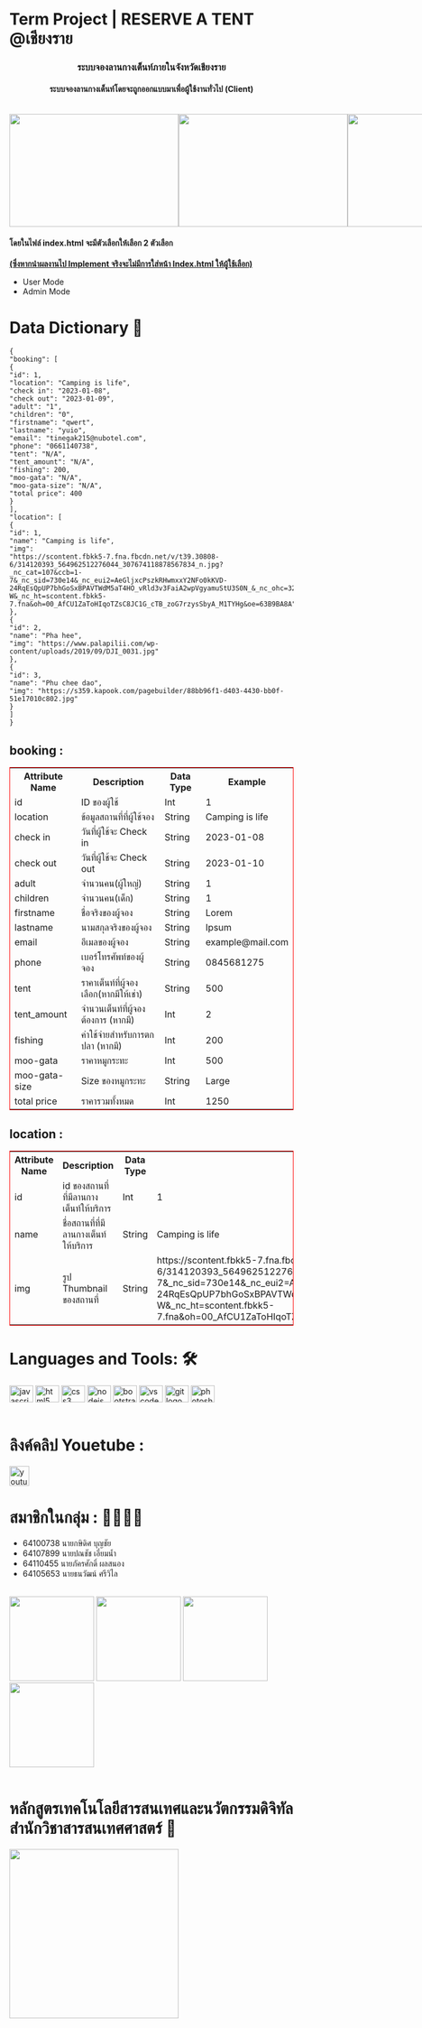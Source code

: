 # Term Project | RESERVE A TENT @เชียงราย
<h3 align="center">ระบบจองลานกางเต็นท์ภายในจังหวัดเชียงราย</h3>
<h4 align="center">ระบบจองลานกางเต็นท์โดยจะถูกออกแบบมาเพื่อผู้ใช้งานทั่วไป (Client) </h4> <br>


<div style="display: flex;">
  <img src="https://scontent-sin6-3.xx.fbcdn.net/v/t1.15752-9/373362199_307145231857890_2459241985615661109_n.png?_nc_cat=104&ccb=1-7&_nc_sid=ae9488&_nc_eui2=AeFmvRTogQ_1NbzEgIWuU_T2PkFxB_2pBHE-QXEH_akEcdV9VjsL8ULyUCcFoEGPkl-lszFJe6cCiPctC5grv3ib&_nc_ohc=h2XyrGjBKaIAX-0FcO1&_nc_ht=scontent-sin6-3.xx&oh=03_AdSjNeU0fJKkSMqevqGQLKc7X2YruMteqCY2qFQlp2RmNA&oe=6520F6F7" height="200" width="300" />
  <img src="https://scontent-sin6-3.xx.fbcdn.net/v/t1.15752-9/373396497_716907636872016_2571836887398419009_n.png?_nc_cat=104&ccb=1-7&_nc_sid=ae9488&_nc_eui2=AeGn5IJ5Ez3p_UmEv_6SYptQ1CsR7kyVGo7UKxHuTJUajjotP9YB3Yxvz3uI3C4JljivGcVzJkdCU5onjZ6JY4Pb&_nc_ohc=R_8c-JtRkW0AX-WIR0_&_nc_ht=scontent-sin6-3.xx&oh=03_AdROvZ7S4FKsXECxvuwxCocopdrGkHIK1qcUkNFjGbupEw&oe=6520FCF6" height="200" width="300" />
  <img src="https://scontent-sin6-4.xx.fbcdn.net/v/t1.15752-9/373355564_318023320784137_6040594196335828038_n.png?_nc_cat=101&ccb=1-7&_nc_sid=ae9488&_nc_eui2=AeHzwU1RRRm6uuT3WwCmC85sxkq3a8uCkmfGSrdry4KSZ_C5G5cWVgXeFf_td1uAuiImqL3RtukYM_8yuS2wtezC&_nc_ohc=YZi4d7-vuxQAX_i1UXm&_nc_ht=scontent-sin6-4.xx&oh=03_AdRi10NqAAYPOIN2aJtoR_TS0G9PX2EK6BerJ0T2v1lXSg&oe=65211092" height="200" width="300" />
</div>

<h4> โดยในไฟล์ index.html จะมีตัวเลือกให้เลือก 2 ตัวเลือก</h4>
<b><u>(ซึ่งหากนำผลงานไป Implement จริงจะไม่มีการใส่หน้า Index.html ให้ผู้ใช้เลือก)</u></b>
<ul>
    <li>User Mode</li>
    <li>Admin Mode</li>
</ul>

# Data Dictionary 📖

```
{
"booking": [
{
"id": 1,
"location": "Camping is life",
"check in": "2023-01-08",
"check out": "2023-01-09",
"adult": "1",
"children": "0",
"firstname": "qwert",
"lastname": "yuio",
"email": "tinegak215@nubotel.com",
"phone": "0661140738",
"tent": "N/A",
"tent_amount": "N/A",
"fishing": 200,
"moo-gata": "N/A",
"moo-gata-size": "N/A",
"total price": 400
}
],
"location": [
{
"id": 1,
"name": "Camping is life",
"img":
"https://scontent.fbkk5-7.fna.fbcdn.net/v/t39.30808-6/314120393_564962512276044_307674118878567834_n.jpg?_nc_cat=107&ccb=1-7&_nc_sid=730e14&_nc_eui2=AeGljxcPszkRHwmxxY2NFo0kKVD-24RqEsQpUP7bhGoSxBPAVTWdM5aT4HO_vRld3v3FaiA2wpVgyamuStU3S0N_&_nc_ohc=32xjuF3AEaMAX_dwr-W&_nc_ht=scontent.fbkk5-7.fna&oh=00_AfCU1ZaToHIqoTZsC8JC1G_cTB_zoG7rzysSbyA_M1TYHg&oe=63B9BA8A"
},
{
"id": 2,
"name": "Pha hee",
"img": "https://www.palapilii.com/wp-content/uploads/2019/09/DJI_0031.jpg"
},
{
"id": 3,
"name": "Phu chee dao",
"img": "https://s359.kapook.com/pagebuilder/88bb96f1-d403-4430-bb0f-51e17010c802.jpg"
}
]
}
```
<table style="border: red solid 1px;">
    <thead>
        <h2><b>booking :</b></h2>
    </thead>
    <tr>
        <th>Attribute Name</th>
        <th>Description</th>
        <th>Data Type</th>
        <th>Example</th>
    </tr>
    <tr>
        <td>id</td>
        <td>ID ของผู้ใช้</td>
        <td>Int</td>
        <td>1</td>
    </tr>
    <tr>
        <td>location</td>
        <td>ข้อมูลสถานที่ที่ผู้ใช้จอง</td>
        <td>String</td>
        <td>Camping is life</td>
    </tr>
    <tr>
        <td>check in</td>
        <td>วันที่ผู้ใช้จะ Check in</td>
        <td>String</td>
        <td>2023-01-08</td>
    </tr>
    <tr>
        <td>check out</td>
        <td>วันที่ผู้ใช้จะ Check out</td>
        <td>String</td>
        <td>2023-01-10</td>
    </tr>
    <tr>
        <td>adult</td>
        <td>จำนวนคน(ผู้ใหญ่)</td>
        <td>String</td>
        <td>1</td>
    </tr>
    <tr>
        <td>children</td>
        <td>จำนวนคน(เด็ก)</td>
        <td>String</td>
        <td>1</td>
    </tr>
    <tr>
        <td>firstname</td>
        <td>ชื่อจริงของผู้จอง</td>
        <td>String</td>
        <td>Lorem</td>
    </tr>
    <tr>
        <td>lastname</td>
        <td>นามสกุลจริงของผู้จอง</td>
        <td>String</td>
        <td>Ipsum</td>
    </tr>
    <tr>
        <td>email</td>
        <td>อีเมลของผู้จอง</td>
        <td>String</td>
        <td>example@mail.com</td>
    </tr>
    <tr>
        <td>phone</td>
        <td>เบอร์โทรศัพท์ของผู้จอง</td>
        <td>String</td>
        <td>0845681275</td>
    </tr>
    <tr>
        <td>tent</td>
        <td>ราคาเต็นท์ที่ผู้จองเลือก(หากมีให้เช่า)</td>
        <td>String</td>
        <td>500</td>
    </tr>
    <tr>
        <td>tent_amount</td>
        <td>จำนวนเต็นท์ที่ผู้จองต้องการ (หากมี)</td>
        <td>Int</td>
        <td>2</td>
    </tr>
    <tr>
        <td>fishing</td>
        <td>ค่าใช้จ่ายสำหรับการตกปลา (หากมี)</td>
        <td>Int</td>
        <td>200</td>
    </tr>
    <tr>
        <td>moo-gata</td>
        <td>ราคาหมูกระทะ</td>
        <td>Int</td>
        <td>500</td>
    </tr>
    <tr>
        <td>moo-gata-size</td>
        <td>Size ของหมูกระทะ</td>
        <td>String</td>
        <td>Large</td>
    </tr>
    <tr>
        <td>total price</td>
        <td>ราคารวมทั้งหมด</td>
        <td>Int</td>
        <td>1250</td>
    </tr>
</table>


<table style="border: red solid 1px;">
    <thead>
        <h2><b>location :</b></h2>
    </thead>
    <tr>
        <th>Attribute Name</th>
        <th>Description</th>
        <th>Data Type</th>
        <th>Example</th>
    </tr>
    <tr>
        <td>id</td>
        <td>id ของสถานที่ที่มีลานกางเต็นท์ให้บริการ</td>
        <td>Int</td>
        <td>1</td>
    </tr>
    <tr>
        <td>name</td>
        <td>ชื่อสถานที่ที่มีลานกางเต็นท์ให้บริการ</td>
        <td>String</td>
        <td>Camping is life</td>
    </tr>
    <tr>
        <td>img</td>
        <td>รูป Thumbnail ของสถานที่</td>
        <td>String</td>
        <td>https://scontent.fbkk5-7.fna.fbcdn.net/v/t39.30808-6/314120393_564962512276044_307674118878567834_n.jpg?_nc_cat=107&ccb=1-7&_nc_sid=730e14&_nc_eui2=AeGljxcPszkRHwmxxY2NFo0kKVD-24RqEsQpUP7bhGoSxBPAVTWdM5aT4HO_vRld3v3FaiA2wpVgyamuStU3S0N_&_nc_ohc=32xjuF3AEaMAX_dwr-W&_nc_ht=scontent.fbkk5-7.fna&oh=00_AfCU1ZaToHIqoTZsC8JC1G_cTB_zoG7rzysSbyA_M1TYHg&oe=63B9BA8A</td>
    </tr>
</table>



# Languages and Tools: 🛠
<img src="https://cdn.jsdelivr.net/gh/devicons/devicon/icons/javascript/javascript-original.svg" height="30" width="42"
    alt="javascript logo" />
<img src="https://cdn.jsdelivr.net/gh/devicons/devicon/icons/html5/html5-original.svg" height="30" width="42"
    alt="html5 logo" />
<img src="https://cdn.jsdelivr.net/gh/devicons/devicon/icons/css3/css3-original.svg" height="30" width="42"
    alt="css3 logo" />
<img src="https://cdn.jsdelivr.net/gh/devicons/devicon/icons/nodejs/nodejs-original.svg" height="30" width="42"
    alt="nodejs logo" />
<img src="https://cdn.jsdelivr.net/gh/devicons/devicon/icons/bootstrap/bootstrap-original.svg" height="30" width="42"
    alt="bootstrap logo" />
<img src="https://cdn.jsdelivr.net/gh/devicons/devicon/icons/vscode/vscode-original.svg" height="30" width="42"
    alt="vscode logo" />
<img src="https://cdn.jsdelivr.net/gh/devicons/devicon/icons/git/git-original.svg" height="30" width="42"
    alt="git logo" />
<img src="https://cdn.jsdelivr.net/gh/devicons/devicon/icons/photoshop/photoshop-plain.svg" height="30" width="42"
    alt="photoshop logo" />
<br><br>


# ลิงค์คลิป Youetube :
<div align="left">
    <a href="https://youtu.be/BZJGVPRGCu8"> <img
            src="https://img.shields.io/static/v1?message=Youtube&logo=youtube&label=&color=FF0000&logoColor=white&labelColor=&style=for-the-badge"
            height="35" alt="youtube logo" /></a>
</div>

# สมาชิกในกลุ่ม : 🤷‍♀️🤷‍♂️
- 64100738 นายกษิดิศ บุญชัย
- 64107899 นายปณชัช เอี่ยมน้ำ
- 64110455 นายภัครศักดิ์ ผลสนอง
- 64105653 นายธนวัฒน์ ศรีวิไล
<br><br>

<img height="150" width="150"
    src="https://scontent.fbkk25-1.fna.fbcdn.net/v/t39.30808-6/355867964_2413410482159526_3931598206330439985_n.jpg?_nc_cat=107&ccb=1-7&_nc_sid=a2f6c7&_nc_eui2=AeEiGCZQzbq1pK57MTPrXhFwZtalOnJFKH5m1qU6ckUofnuf4lSJfHQnVIeYlPKpESsLuSRWJS2WbWIjrwSLUnDQ&_nc_ohc=OvCU-saKBuQAX_Aua7r&_nc_ht=scontent.fbkk25-1.fna&oh=00_AfClLmHjaJG78LOJPoT3suUI0JzLXZC3_huxwMeeQPsL8Q&oe=64FE1C3B" />
<img height="150" width="150"
    src="https://scontent.fbkk25-1.fna.fbcdn.net/v/t39.30808-6/371980227_3543077902590424_4719688806673984362_n.jpg?_nc_cat=109&ccb=1-7&_nc_sid=a2f6c7&_nc_eui2=AeFkUdSklSulCZnpOFJI2BH6HvkCJJ78hNEe-QIknvyE0YcobQvHT5iylPfVMp8GjeEd7f17o6aO9LOgV8qICe9O&_nc_ohc=jyuiayf-2x8AX8bccSH&_nc_ht=scontent.fbkk25-1.fna&oh=00_AfBmdgpTVQXVNz7eQEEsnh9XNjumYWJQHvTQQ1XBvneoQw&oe=64FDA4E2" />
<img height="150" width="150"
    src="https://scontent.fbkk25-1.fna.fbcdn.net/v/t1.6435-9/70642065_539813520095903_4457384525135085568_n.jpg?_nc_cat=108&ccb=1-7&_nc_sid=8bfeb9&_nc_eui2=AeE17rUUv-06KgGQ3YuemzSJLQquRlnRabctCq5GWdFpt0jbfUC8LTpQmiSECZxFZ-_t_yIvo-rtLM8ynDsjrdU5&_nc_ohc=-jDxnSWdmEgAX-i2_4q&_nc_ht=scontent.fbkk25-1.fna&oh=00_AfBsML7PXBwz9Ffwbv5-YftCP40x45mSCMdfCreECdJ3zw&oe=65203ADE" />
<img height="150" width="150" src="https://static.vecteezy.com/system/resources/thumbnails/004/141/669/small/no-photo-or-blank-image-icon-loading-images-or-missing-image-mark-image-not-available-or-image-coming-soon-sign-simple-nature-silhouette-in-frame-isolated-illustration-vector.jpg" />
<br><br>


# หลักสูตรเทคโนโลยีสารสนเทศและนวัตกรรมดิจิทัล สำนักวิชาสารสนเทศศาสตร์ 🏫
<div>
    <img height="300" width="300"
        src="https://scontent.fbkk25-1.fna.fbcdn.net/v/t39.30808-6/279560270_5821053641244444_1641496247686643675_n.jpg?_nc_cat=104&ccb=1-7&_nc_sid=a2f6c7&_nc_eui2=AeF0EY1X0Qdhl07UJiFQsaVZWylXctbtv-pbKVdy1u2_6tf9k1Ytpc8jIphmM3ZHSVw5BcDktrmF-SyZmjBluAYm&_nc_ohc=zllZx5NY8CYAX8RVUgo&_nc_ht=scontent.fbkk25-1.fna&oh=00_AfAmRf7-rV8_4mMTlBDuZiSBDz-kOs-MIC-Xk8qnvSA5SA&oe=64FE2666" />
